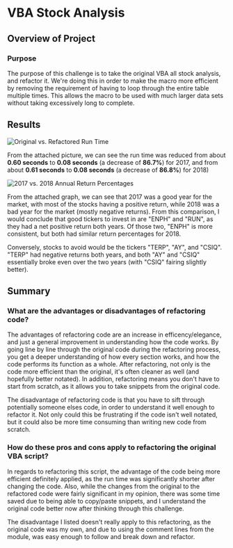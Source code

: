 # VBA Stock Analysis

## Overview of Project

### Purpose
The purpose of this challenge is to take the original VBA all stock analysis, and refactor it. We're doing this in order to make the macro more efficient by removing the requirement of having to loop through the entire table multiple times. This allows the macro to be used with much larger data sets without taking excessively long to complete.

## Results

![Original vs. Refactored Run Time](https://github.com/Nveatch/stock-analysis/blob/main/Resources/Side%20by%20Side%20Time%20Comparison.png)

From the attached picture, we can see the run time was reduced from about **0.60 seconds** to **0.08 seconds** (a decrease of **86.7%**) for 2017, and from about **0.61 seconds** to **0.08 seconds** (a decrease of **86.8%**) for 2018)

![2017 vs. 2018 Annual Return Percentages](https://github.com/Nveatch/stock-analysis/blob/main/Resources/Annual%20Return%20Graph.png)

From the attached graph, we can see that 2017 was a good year for the market, with most of the stocks having a positive return, while 2018 was a bad year for the market (mostly negative returns). From this comparison, I would conclude that good tickers to invest in are "ENPH" and "RUN", as they had a net positive return both years. Of those two, "ENPH" is more consistent, but both had similar return percentages for 2018.

Conversely, stocks to avoid would be the tickers "TERP", "AY", and "CSIQ". "TERP" had negative returns both years, and both "AY" and "CSIQ" essentially broke even over the two years (with "CSIQ" fairing slightly better).  

## Summary

### What are the advantages or disadvantages of refactoring code?

The advantages of refactoring code are an increase in efficency/elegance, and just a general improvement in understanding how the code works. By going line by line through the original code during the refactoring process, you get a deeper understanding of how every section works, and how the code performs its function as a whole. After refactoring, not only is the code more efficient than the original, it's often cleaner as well (and hopefully better notated). In addition, refactoring means you don't have to start from scratch, as it allows you to take snippets from the original code. 

The disadvantage of refactoring code is that you have to sift through potentially someone elses code, in order to understand it well enough to refactor it. Not only could this be frustrating if the code isn't well notated, but it could also be more time consuming than writing new code from scratch.

### How do these pros and cons apply to refactoring the original VBA script?

In regards to refactoring this script, the advantage of the code being more efficient definitely applied, as the run time was significantly shorter after changing the code. Also, while the changes from the original to the refactored code were fairly significant in my opinion, there was some time saved due to being able to copy/paste snippets, and I understand the original code better now after thinking through this challenge.

The disadvantage I listed doesn't really apply to this refactoring, as the original code was my own, and due to using the comment lines from the module, was easy enough to follow and break down and refactor. 